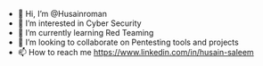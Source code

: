 - 👋 Hi, I’m @Husainroman
- 👀 I’m interested in Cyber Security
- 🌱 I’m currently learning Red Teaming
- 💞️ I’m looking to collaborate on Pentesting tools and projects
- 📫 How to reach me https://www.linkedin.com/in/husain-saleem

<!---
Husainroman/Husainroman is a ✨ special ✨ repository because its `README.md` (this file) appears on your GitHub profile.
You can click the Preview link to take a look at your changes.
--->
